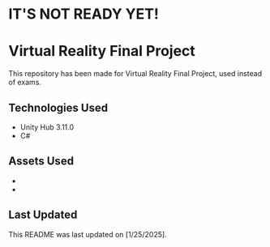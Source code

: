 # IT'S NOT READY YET!

# Virtual Reality Final Project
This repository has been made for Virtual Reality Final Project, used instead of exams.

## Technologies Used
- Unity Hub 3.11.0
- C#

## Assets Used
- 
- 

## Last Updated
This README was last updated on [1/25/2025].
